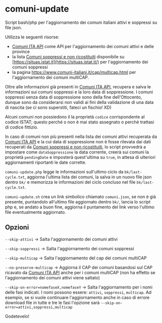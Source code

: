 # comuni-update
Script bash/php per l'aggiornamento dei comuni italiani attivi e soppressi su file json.

Utilizza le seguenti risorse:
- [Comuni ITA API](https://comuni-ita.readme.io/) come API per l'aggiornamento dei comuni attivi e delle province
- la lista [Comuni soppressi e non ricostituiti](https://situas.istat.it/web/#/home/in-evidenza?id=128&dateFrom=1861-03-17) disponibile su [https://situas.istat.it](https://situas.istat.it/) per l'aggiornamento dei comuni soppressi
- la pagina https://www.comuni-italiani.it/cap/multicap.html per l'aggiornamento dei comuni multiCAP.

Oltre alle informazioni già presenti in [Comuni ITA API](https://comuni-ita.readme.io/), recupera e salva le informazioni sui comuni soppressi e la loro data di soppressione. I comuni soppressi senza data di soppressione sono della fine dell'Ottocento, dunque sono da considerarsi non validi ai fini della validazione di una data di nascita (se ci sono superstiti, fateci un fischio! XD)

Alcuni comuni non possiedono il la proprietà `codice` corrispondente al codice ISTAT; questo perché o non è mai stato assegnato o perché trattasi di codice fittizio.

In caso di comuni non più presenti nella lista dei comuni attivi recuperata da [Comuni ITA API](https://comuni-ita.readme.io/) e la cui data di soppressione non è fosse rilevata dai dati recuperati da [Comuni soppressi e non ricostituiti](https://situas.istat.it/web/#/home/in-evidenza?id=128&dateFrom=1861-03-17), lo script provvedrà a impostare come `dataSoppressione` la data corrente, creerà sui comuni la proprietà `pendingDate` e imposterà quest'ultima su `true`, in attesa di ulteriori aggiornamenti riportanti le date corrette.

`comuni-update.php` legge le informazioni sull'ultimo ciclo da `bk/last-cycle.txt`, aggiorna l'ultima lista dei comuni, la salva in un nuovo file json dentro `bk/` e memorizza le informazioni del ciclo concluso nel file `bk/last-cycle.txt`.

`comuni-update.sh` crea un link simbolico chiamato `comuni.json`, se non è già presente, puntandolo all'ultimo file aggiornato dentro `bk/`, lancia lo script php e, se andato a buon fine, aggiorna il puntamento del link verso l'ultimo file eventualmente aggiornato.

## Opzioni
`--skip-attivi` -> Salta l'aggiornamento dei comuni attivi

`--skip-soppressi` -> Salta l'aggiornamento dei comuni soppressi

`--skip-multicap` -> Salta l'aggiornamento del cap dei comuni multiCAP

`--no-preserve-multicap` -> Aggiorna il CAP dei comuni basandosi sul CAP ricavato da [Comuni ITA API](https://comuni-ita.readme.io/) anche per i comuni multiCAP (non ha effetto se l'aggiornamento dei comuni attivi viene saltato)

`--skip-on-error=nomefaseX,nomefaseY` -> Salta l'aggiornamento per i nomi delle fasi indicati. I nomi possono essere: `attivi`, `soppressi`, `multicap`. Ad esempio, se si vuole continuare l'aggiornamento anche in caso di errore download file in tutte e tre le fasi l'opzione sarà `--skip-on-error=attivi,soppressi,multicap`


Godetevelo!
